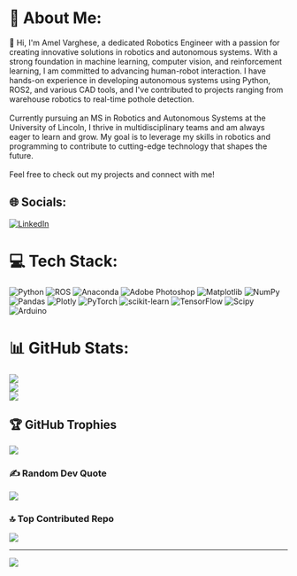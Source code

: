 # 💫 About Me:
👋 Hi, I'm Amel Varghese, a dedicated Robotics Engineer with a passion for creating innovative solutions in robotics and autonomous systems. With a strong foundation in machine learning, computer vision, and reinforcement learning, I am committed to advancing human-robot interaction. I have hands-on experience in developing autonomous systems using Python, ROS2, and various CAD tools, and I've contributed to projects ranging from warehouse robotics to real-time pothole detection.<br><br>Currently pursuing an MS in Robotics and Autonomous Systems at the University of Lincoln, I thrive in multidisciplinary teams and am always eager to learn and grow. My goal is to leverage my skills in robotics and programming to contribute to cutting-edge technology that shapes the future.<br><br>Feel free to check out my projects and connect with me!


## 🌐 Socials:
[![LinkedIn](https://img.shields.io/badge/LinkedIn-%230077B5.svg?logo=linkedin&logoColor=white)](https://linkedin.com/in/www.linkedin.com/in/amelpvarghese) 

# 💻 Tech Stack:
![Python](https://img.shields.io/badge/python-3670A0?style=for-the-badge&logo=python&logoColor=ffdd54) ![ROS](https://img.shields.io/badge/ros-%230A0FF9.svg?style=for-the-badge&logo=ros&logoColor=white) ![Anaconda](https://img.shields.io/badge/Anaconda-%2344A833.svg?style=for-the-badge&logo=anaconda&logoColor=white) ![Adobe Photoshop](https://img.shields.io/badge/adobe%20photoshop-%2331A8FF.svg?style=for-the-badge&logo=adobe%20photoshop&logoColor=white) ![Matplotlib](https://img.shields.io/badge/Matplotlib-%23ffffff.svg?style=for-the-badge&logo=Matplotlib&logoColor=black) ![NumPy](https://img.shields.io/badge/numpy-%23013243.svg?style=for-the-badge&logo=numpy&logoColor=white) ![Pandas](https://img.shields.io/badge/pandas-%23150458.svg?style=for-the-badge&logo=pandas&logoColor=white) ![Plotly](https://img.shields.io/badge/Plotly-%233F4F75.svg?style=for-the-badge&logo=plotly&logoColor=white) ![PyTorch](https://img.shields.io/badge/PyTorch-%23EE4C2C.svg?style=for-the-badge&logo=PyTorch&logoColor=white) ![scikit-learn](https://img.shields.io/badge/scikit--learn-%23F7931E.svg?style=for-the-badge&logo=scikit-learn&logoColor=white) ![TensorFlow](https://img.shields.io/badge/TensorFlow-%23FF6F00.svg?style=for-the-badge&logo=TensorFlow&logoColor=white) ![Scipy](https://img.shields.io/badge/SciPy-%230C55A5.svg?style=for-the-badge&logo=scipy&logoColor=%white) ![Arduino](https://img.shields.io/badge/-Arduino-00979D?style=for-the-badge&logo=Arduino&logoColor=white)
# 📊 GitHub Stats:
![](https://github-readme-stats.vercel.app/api?username=RlNZLER&theme=dark&hide_border=false&include_all_commits=true&count_private=true)<br/>
![](https://github-readme-streak-stats.herokuapp.com/?user=RlNZLER&theme=dark&hide_border=false)<br/>
![](https://github-readme-stats.vercel.app/api/top-langs/?username=RlNZLER&theme=dark&hide_border=false&include_all_commits=true&count_private=true&layout=compact)

## 🏆 GitHub Trophies
![](https://github-profile-trophy.vercel.app/?username=RlNZLER&theme=radical&no-frame=false&no-bg=false&margin-w=4)

### ✍️ Random Dev Quote
![](https://quotes-github-readme.vercel.app/api?type=horizontal&theme=radical)

### 🔝 Top Contributed Repo
![](https://github-contributor-stats.vercel.app/api?username=RlNZLER&limit=5&theme=dark&combine_all_yearly_contributions=true)

---
[![](https://visitcount.itsvg.in/api?id=RlNZLER&icon=0&color=0)](https://visitcount.itsvg.in)

<!-- Proudly created with GPRM ( https://gprm.itsvg.in ) -->
